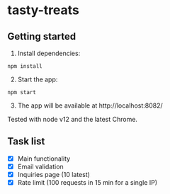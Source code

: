 # tasty-treats

## Getting started

1. Install dependencies:

```
npm install
```

2. Start the app:

```
npm start
```

3. The app will be available at http://localhost:8082/

Tested with node v12 and the latest Chrome.

## Task list

- [x] Main functionality
- [x] Email validation
- [x] Inquiries page (10 latest)
- [x] Rate limit (100 requests in 15 min for a single IP)
